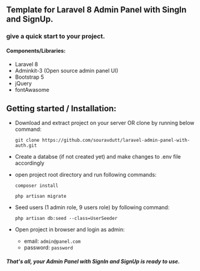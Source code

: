 ## Template for Laravel 8 Admin Panel with SingIn and SignUp.
### give a quick start to your project.

#### Components/Libraries:
* Laravel 8
* Adminkit-3 (Open source admin panel UI)
* Bootstrap 5
* jQuery
* fontAwasome

## Getting started / Installation:
* Download and extract project on your server OR clone by running below command:
    ```
    git clone https://github.com/souravdutt/laravel-admin-panel-with-auth.git
    ```
* Create a databse (if not created yet) and make changes to .env file accordingly
* open project root directory and run following commands:

    ```
    composer install
    ```
    ```
    php artisan migrate
    ```
* Seed users (1 admin role, 9 users role) by following command:
    ```
    php artisan db:seed --class=UserSeeder
    ```
* Open project in browser and login as admin:
  - email: ```admin@panel.com```
  - password: ```password```
  
##### That's all, your Admin Panel with SignIn and SignUp is ready to use. 

